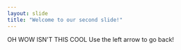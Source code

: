 ```yaml
---
layout: slide
title: "Welcome to our second slide!"
---
```

OH WOW ISN'T THIS COOL
Use the left arrow to go back!
